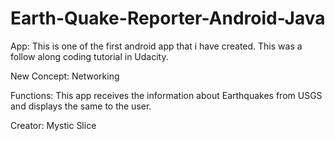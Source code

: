 # Earth-Quake-Reporter-Android-Java

App: 
This is one of the first android app that i have created. This was a follow along coding tutorial in Udacity.

New Concept: 
Networking

Functions: 
This app receives the information about Earthquakes from USGS and displays the same to the user.

Creator: 
Mystic Slice
